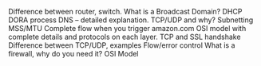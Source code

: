Difference between router, switch.
What is a Broadcast Domain?
DHCP DORA process
DNS – detailed explanation. TCP/UDP and why?
Subnetting
MSS/MTU
Complete flow when you trigger amazon.com
OSI model with complete details and protocols on each layer.
TCP and SSL handshake
Difference between TCP/UDP, examples
Flow/error control
What is a firewall, why do you need it?
OSI Model
